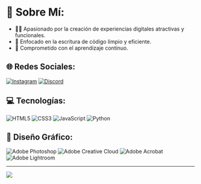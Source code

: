 # 💫 Sobre Mí:
- 👨‍💻 Apasionado por la creación de experiencias digitales atractivas y funcionales.
- 🚀 Enfocado en la escritura de código limpio y eficiente.
- 🌱 Comprometido con el aprendizaje continuo.

## 🌐 Redes Sociales:
[![Instagram](https://img.shields.io/badge/Instagram-%23E4405F.svg?style=for-the-badge&logo=Instagram&logoColor=white)](https://instagram.com/joseimsss)
[![Discord](https://img.shields.io/badge/Discord-%237289DA.svg?style=for-the-badge&logo=discord&logoColor=white)](https://discord.gg/mryalan)

## 💻 Tecnologías:
![HTML5](https://img.shields.io/badge/HTML5-%23E34F26.svg?style=for-the-badge&logo=html5&logoColor=white)
![CSS3](https://img.shields.io/badge/CSS3-%231572B6.svg?style=for-the-badge&logo=css3&logoColor=white)
![JavaScript](https://img.shields.io/badge/JavaScript-%23F7DF1E.svg?style=for-the-badge&logo=javascript&logoColor=black)
![Python](https://img.shields.io/badge/Python-%233776AB.svg?style=for-the-badge&logo=python&logoColor=white)

## 🎨 Diseño Gráfico:
![Adobe Photoshop](https://img.shields.io/badge/Adobe%20Photoshop-%23007ACC.svg?style=for-the-badge&logo=adobephotoshop&logoColor=white)
![Adobe Creative Cloud](https://img.shields.io/badge/Adobe%20Creative%20Cloud-%23DA1F26.svg?style=for-the-badge&logo=adobecreativecloud&logoColor=white)
![Adobe Acrobat](https://img.shields.io/badge/Adobe%20Acrobat-%23EC1C24.svg?style=for-the-badge&logo=adobeacrobatreader&logoColor=white)
![Adobe Lightroom](https://img.shields.io/badge/Adobe%20Lightroom-%23007ACC.svg?style=for-the-badge&logo=adobelightroom&logoColor=white)

---

[![](https://visitcount.itsvg.in/api?id=joseimsss&icon=2&color=0)](https://visitcount.itsvg.in)
